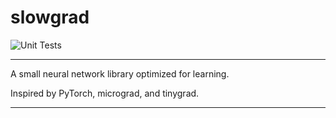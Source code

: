 # slowgrad
![Unit Tests](https://github.com/dpstart/slowgrad/workflows/Unit%20tests/badge.svg)

--------------------------------------------------------------------

A small neural network library optimized for learning.

Inspired by PyTorch, micrograd, and tinygrad.

--------------------------------------------------------------------
